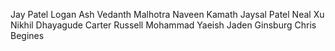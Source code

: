 Jay Patel
Logan Ash
Vedanth Malhotra
Naveen Kamath
Jaysal Patel
Neal Xu
Nikhil Dhayagude
Carter Russell
Mohammad Yaeish
Jaden Ginsburg
Chris Begines